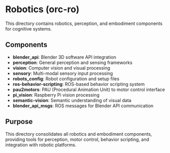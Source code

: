 # Robotics (orc-ro)

This directory contains robotics, perception, and embodiment components for cognitive systems.

## Components

- **blender_api**: Blender 3D software API integration
- **perception**: General perception and sensing frameworks
- **vision**: Computer vision and visual processing
- **sensory**: Multi-modal sensory input processing
- **robots_config**: Robot configuration and setup files
- **ros-behavior-scripting**: ROS-based behavior scripting system
- **pau2motors**: PAU (Procedural Animation Unit) to motor control interface
- **pi_vision**: Raspberry Pi vision processing
- **semantic-vision**: Semantic understanding of visual data
- **blender_api_msgs**: ROS messages for Blender API communication

## Purpose

This directory consolidates all robotics and embodiment components, providing tools for perception, motor control, behavior scripting, and integration with robotic platforms.